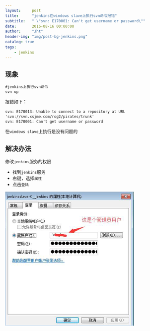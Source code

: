 ```yaml
---
layout:     post
title:      "jenkins在windows slave上执行svn命令报错"
subtitle:   " \"svn: E170001: Can't get username or password\""
date:       2016-08-16 00:00:00
author:     "Jht"
header-img: "img/post-bg-jenkins.png"
catalog: true
tags:
    - jenkins
---
```


## 现象

```
#jenkins上执行svn命令
svn up
```

报错如下：

```
svn: E170013: Unable to connect to a repository at URL 'svn://svn.xsjme.com/rog2/pirates/trunk'
svn: E170001: Can't get username or password
```

在`windows slave`上执行是没有问题的

## 解决办法

修改`jenkins`服务的权限

- 找到`jenkins`服务
- 右键，选择`属性`
- 点击`登陆`

![img](/img/in-post/jenkins-windows-svn-name-pwd-not-fount/fix.png)

